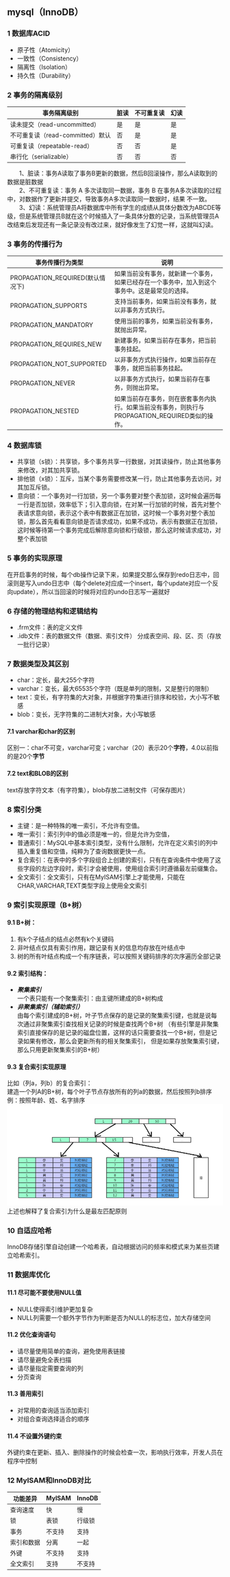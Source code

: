 ## mysql（InnoDB）
### 1 数据库ACID
* 原子性（Atomicity）
* 一致性（Consistency）
* 隔离性（Isolation）
* 持久性（Durability）
### 2 事务的隔离级别
事务隔离级别  |  脏读  |  不可重复读  |  幻读
---- | ----- | ------ | -----
读未提交（read-uncommitted）| 	是 |	是 |	是
不可重复读（read-committed）默认 | 	否| 	是 |	是
可重复读（repeatable-read） |	否 |	否 |	是
串行化（serializable） 	|否 |	否 |	否  

&emsp;&emsp;1、脏读：事务A读取了事务B更新的数据，然后B回滚操作，那么A读取到的数据是脏数据  
&emsp;&emsp;2、不可重复读：事务 A 多次读取同一数据，事务 B 在事务A多次读取的过程中，对数据作了更新并提交，导致事务A多次读取同一数据时，结果 不一致。  
&emsp;&emsp;3、幻读：系统管理员A将数据库中所有学生的成绩从具体分数改为ABCDE等级，但是系统管理员B就在这个时候插入了一条具体分数的记录，当系统管理员A改结束后发现还有一条记录没有改过来，就好像发生了幻觉一样，这就叫幻读。   
### 3 事务的传播行为
事务传播行为类型 | 说明
----- | -----
PROPAGATION_REQUIRED(默认情况下) |	如果当前没有事务，就新建一个事务，如果已经存在一个事务中，加入到这个事务中。这是最常见的选择。
PROPAGATION_SUPPORTS |	支持当前事务，如果当前没有事务，就以非事务方式执行。
PROPAGATION_MANDATORY |	使用当前的事务，如果当前没有事务，就抛出异常。
PROPAGATION_REQUIRES_NEW |	新建事务，如果当前存在事务，把当前事务挂起。
PROPAGATION_NOT_SUPPORTED |	以非事务方式执行操作，如果当前存在事务，就把当前事务挂起。
PROPAGATION_NEVER |	以非事务方式执行，如果当前存在事务，则抛出异常。
PROPAGATION_NESTED |	如果当前存在事务，则在嵌套事务内执行。如果当前没有事务，则执行与PROPAGATION_REQUIRED类似的操作。
### 4 数据库锁
* 共享锁（s锁）：共享锁，多个事务共享一行数据，对其读操作，防止其他事务来修改，对其加共享锁。
* 排他锁（x锁）：互斥，当某个事务需要修改某一行，防止其他事务去访问，对其加互斥锁。
* 意向锁：一个事务对一行加锁，另一个事务要对整个表加锁，这时候会遍历每一行是否加锁，效率低下；引入意向锁，在对某一行加锁的时候，首先对整个表请求意向锁，表示这个表中有数据正在加锁，这时候一个事务对整个表加锁，那么首先看看意向锁是否请求成功，如果不成功，表示有数据正在加锁，这时候等待第一个事务完成后解除意向锁和行级锁，那么这时候请求成功，对整个表加锁
### 5 事务的实现原理
在开启事务的时候，每个db操作记录下来，如果提交那么保存到redo日志中，回滚则是写入undo日志中（每个delete对应成一个insert，每个update对应一个反向update），所以当回滚的时候将对应的undo日志写一遍就好
### 6 存储的物理结构和逻辑结构
* .frm文件：表的定义文件
* .idb文件：表的数据文件（数据、索引文件）
分成表空间、段、区、页（存放一批行记录）
### 7 数据类型及其区别
* char：定长，最大255个字符
* varchar：变长，最大65535个字符（既是单列的限制，又是整行的限制）
* text：变长，有字符集的大对象，并根据字符集进行排序和校验，大小写不敏感
* blob：变长，无字符集的二进制大对象，大小写敏感

#### 7.1 varchar和char的区别
区别一：char不可变，varchar可变；varchar（20）表示20个**字符**，4.0以前指的是20个**字节**  
#### 7.2 text和BLOB的区别
text存放字符文本（有字符集），blob存放二进制文件（可保存图片）
### 8 索引分类
* 主键：是一种特殊的唯一索引，不允许有空值。
* 唯一索引：索引列中的值必须是唯一的，但是允许为空值，
* 普通索引：MySQL中基本索引类型，没有什么限制，允许在定义索引的列中插入重复值和空值，纯粹为了查询数据更快一点。
* 复合索引：在表中的多个字段组合上创建的索引，只有在查询条件中使用了这些字段的左边字段时，索引才会被使用，使用组合索引时遵循最左前缀集合。
* 全文索引：全文索引，只有在MyISAM引擎上才能使用，只能在CHAR,VARCHAR,TEXT类型字段上使用全文索引

### 9 索引实现原理（B+树）
#### 9.1 B+树：  
1. 有k个子结点的结点必然有k个关键码
2. 非叶结点仅具有索引作用，跟记录有关的信息均存放在叶结点中
3. 树的所有叶结点构成一个有序链表，可以按照关键码排序的次序遍历全部记录  
#### 9.2 索引结构：
* ***聚集索引***  
一个表只能有一个聚集索引：由主键所建成的B+树构成  
* ***非聚集索引（辅助索引）***  
由每个索引建成的B+树，叶子节点保存的是记录的聚集索引键，也就是说每次通过非聚集索引查找相关记录的时候是查找两个B+树
（有些引擎是非聚集索引直接保存的是记录的磁盘位置，这样的话只需要查找一个B+树，但是记录如果有修改，那么会更新所有的相关聚集索引，
但是如果存放聚集索引键，那么只用更新聚集索引的B+树）  
#### 9.3 复合索引实现原理  
比如（列a，列b）的复合索引：  
建造一个列A的B+树，每个叶子节点存放所有的列a的数据，然后按照列b排序  
例：按照年龄、姓、名字排序  
![三个索引图](./imgs/1.png)
上述也解释了复合索引为什么是最左匹配原则  
### 10 自适应哈希  
InnoDB存储引擎自动创建一个哈希表，自动根据访问的频率和模式来为某些页建立哈希索引。
### 11 数据库优化
#### 11.1 尽可能不要使用NULL值
* NULL使得索引维护更加复杂
* NULL列需要一个额外字节作为判断是否为NULL的标志位，加大存储空间
#### 11.2 优化查询语句
* 请尽量使用简单的查询，避免使用表链接
* 请尽量避免全表扫描
* 请尽量指定需要查询的列
* 分页查询
#### 11.3 善用索引
* 对常用的查询适当添加索引
* 对组合查询选择适合的顺序
#### 11.4 不设置外键约束
外键约束在更新、插入、删除操作的时候会检查一次，影响执行效率，开发人员在程序中控制
### 12 MyISAM和InnoDB对比
 功能差异 | MyISAM  |  InnoDB  
--- | --- | -----
查询速度|快|慢
锁 | 表锁 | 行级锁
事务|不支持|支持
索引和数据|分离|一起
外键|不支持|支持
全文索引|支持|不支持